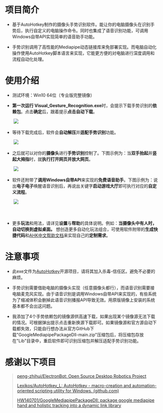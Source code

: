 # 项目简介
* 基于AutoHotkey制作的摄像头手势识别软件。能让你的电脑摄像头在识别手势后，执行自定义的电脑操作命令。同时也集成了语音识别功能，可调用Windows自带API实现简单的语音助手功能。

* 手势识别调用了高性能的Mediapipe动态链接库来免部署实现。而电脑自动化操作使用AutoHotkey脚本语言来实现，它能更方便的对电脑进行深度调用和流程自动化处理。

# 使用介绍
* 测试环境：Win10 64位（专业版完整镜像）

* **第一次运行 Visual_Gesture_Recognition.exe**时，会提示下载手势识别的**依赖包**。点击**确定**后，跟着提示**点击自动下载**。

　　![](https://gcore.jsdelivr.net/gh/dbgba/Projectimages@master/VisualGestureRecognition/%E4%B8%8B%E8%BD%BD%E4%BE%9D%E8%B5%96%E5%8C%85.jpg)

* 等待下载完成后，软件会**自动解压**并**适配手势识别**功能。

　　![](https://gcore.jsdelivr.net/gh/dbgba/Projectimages@master/VisualGestureRecognition/%E4%B8%8B%E8%BD%BD%E4%B8%AD.jpg)

* 之后就可以对你的**摄像头**进行**手势识别**控制了。下图示例为：当**双手抬起**并**竖起大拇指**时，就**执行打开网页并放大网页**。

　　![](https://gcore.jsdelivr.net/gh/dbgba/Projectimages@master/VisualGestureRecognition/%E6%B7%BB%E5%8A%A0%E6%89%8B%E5%8A%BF%E4%BB%A3%E7%A0%81.jpg)

* 软件还附带了**调用Windows自带API**来实现的**免费语音助手**。下图示例为：说出**电子电子**唤醒语音识别后，再说出关键字**启动游戏大厅**即可执行对应的**自定义流程**。

　　![](https://gcore.jsdelivr.net/gh/dbgba/Projectimages@master/VisualGestureRecognition/%E6%B7%BB%E5%8A%A0%E8%AF%AD%E9%9F%B3%E8%AF%86%E5%88%AB%E4%BB%A3%E7%A0%81.jpg)

　

* 更多**玩法**和用法，请详见**设置**与**帮助**的具体说明。例如：**当摄像头中有人时，自动切换到虚拟桌面。**
想创造更多自动化玩法组合，可使用软件附带的**生成快捷代码**和[AHK中文帮助文档](https://www.autoahk.com/help/autohotkey/zh-cn/docs/commands/WinActive.htm)来实现自己的**定制需求**。

# 注意事项

* 此exe文件为[AutoHotkey](https://github.com/Lexikos/AutoHotkey_L)开源项目，请将其加入杀毒-信任区。避免不必要的麻烦。

* 手势识别需要借助电脑的摄像头实现（任意摄像头都行），而语音识别需要接电脑麦克风实现。由于语音识别是调用Windows自带API来实现的，有些系统为了缩减体积会删掉此语音识别播报API导致无效。用原版镜像上安装的系统基本都不会出这问题。

* 我添加了4个手势依赖包的镜像源供高速下载，如果出现某个镜像源无法下载的情况。可根据弹出提示点击重新换源下载即可。如果镜像源和官方源自动下载都失效，只能自行想办法从官方GitHub下载"GoogleMediapipePackageDll-main.zip"压缩包后，将压缩包存放在"Lib"目录中，重启软件即可识别压缩包并解压适配手势识别功能。


# 感谢以下项目

>[peng-zhihui/ElectronBot: Open Source Desktop Robotics Project](https://github.com/peng-zhihui/ElectronBot)
>
>[Lexikos/AutoHotkey_L: AutoHotkey - macro-creation and automation-oriented scripting utility for Windows. (github.com)](https://github.com/Lexikos/AutoHotkey_L)
>
>[HW140701/GoogleMediapipePackageDll: package google mediapipe hand and holistic tracking into a dynamic link library](https://github.com/HW140701/GoogleMediapipePackageDll)
